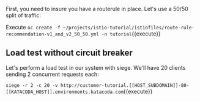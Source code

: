 First, you need to insure you have a routerule in place. Let's use a 50/50 split of traffic:

Execute `oc create -f ~/projects/istio-tutorial/istiofiles/route-rule-recommendation-v1_and_v2_50_50.yml -n tutorial`{{execute}}

## Load test without circuit breaker

Let's perform a load test in our system with siege. We'll have 20 clients sending 2 concurrent requests each:

`siege -r 2 -c 20 -v http://customer-tutorial.[[HOST_SUBDOMAIN]]-80-[[KATACODA_HOST]].environments.katacoda.com`{{execute}}